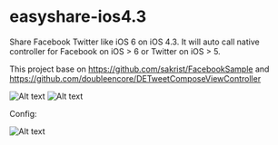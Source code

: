 easyshare-ios4.3
================

Share Facebook Twitter like iOS 6 on iOS 4.3. 
It will auto call native controller for Facebook on iOS > 6 or  Twitter on iOS > 5.

This project base on https://github.com/sakrist/FacebookSample and https://github.com/doubleencore/DETweetComposeViewController

![Alt text](https://raw.github.com/sakrist/FacebookSample/master/Screen%20Shot%202012-09-10%20at%2010.30.48%20PM.jpg "Optional title")
![Alt text](http://cloud.github.com/downloads/doubleencore/DETweetComposeViewController/DETweetComposeViewController.png "Optional title")

Config:

![Alt text](https://lh3.googleusercontent.com/-D70TsBngOqg/UP9spdTIRZI/AAAAAAAAAig/Pb155k4M6As/s534/config.png "Optional title")
